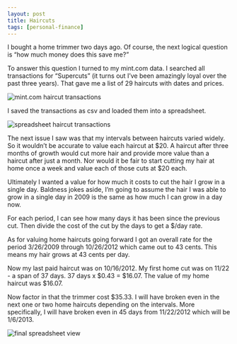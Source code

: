 ```yaml
---
layout: post
title: Haircuts
tags: [personal-finance]
---
```


I bought a home trimmer two days ago. Of course, the next logical question is “how much money does this save me?”

To answer this question I turned to my mint.com data. I searched all transactions for “Supercuts” (it turns out I’ve been amazingly loyal over the past three years). That gave me a list of 29 haircuts with dates and prices.

![mint.com haircut transactions](http://i.imgur.com/tkg6W8r.png)

I saved the transactions as csv and loaded them into a spreadsheet.

![spreadsheet haircut transactions](http://i.imgur.com/6wICamr.png)

The next issue I saw was that my intervals between haircuts varied widely. So it wouldn’t be accurate to value each haircut at $20. A haircut after three months of growth would cut more hair and provide more value than a haircut after just a month. Nor would it be fair to start cutting my hair at home once a week and value each of those cuts at $20 each.

Ultimately I wanted a value for how much it costs to cut the hair I grow in a single day. Baldness jokes aside, I’m going to assume the hair I was able to grow in a single day in 2009 is the same as how much I can grow in a day now.

For each period, I can see how many days it has been since the previous cut. Then divide the cost of the cut by the days to get a $/day rate.

As for valuing home haircuts going forward I got an overall rate for the period 3/26/2009 through 10/26/2012 which came out to 43 cents. This means my hair grows at 43 cents per day.

Now my last paid haircut was on 10/16/2012. My first home cut was on 11/22 - a span of 37 days. 37 days x $0.43 = $16.07. The value of my home haircut was $16.07.

Now factor in that the trimmer cost $35.33. I will have broken even in the next one or two home haircuts depending on the intervals. More specifically, I will have broken even in 45 days from 11/22/2012 which will be 1/6/2013.

![final spreadsheet view](http://i.imgur.com/4NUuURg.png)
